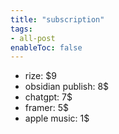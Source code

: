 ```yaml
---
title: "subscription"
tags:
- all-post
enableToc: false
---
```


- rize: $9
- obsidian publish: 8$
- chatgpt: 7$
- framer: 5$
- apple music: 1$